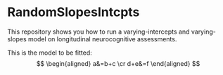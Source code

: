 # RandomSlopesIntcpts
This repository shows you how to run a varying-intercepts and varying-slopes
model on longitudinal neurocognitive assessments.

This is the model to be fitted:
$$
\begin{aligned}
  a&=b+c \cr
  d+e&=f
\end{aligned}
$$
